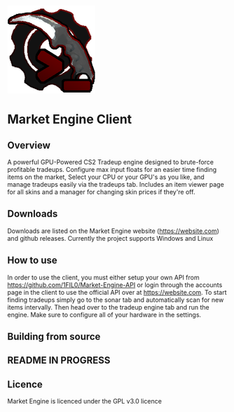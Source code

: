 ![](readme_assets/market_engine_client.png)
# Market Engine Client

## Overview
A powerful GPU-Powered CS2 Tradeup engine designed to brute-force profitable tradeups. Configure max input floats for an easier time finding items on the market, Select your CPU or your GPU's as you like, 
and manage tradeups easily via the tradeups tab. Includes an item viewer page for all skins and a manager for changing skin prices if they're off.

## Downloads
Downloads are listed on the Market Engine website (https://website.com) and github releases. Currently the project supports Windows and Linux

## How to use
In order to use the client, you must either setup your own API from https://github.com/1FIL0/Market-Engine-API or login through the accounts page
in the client to use the official API over at https://website.com. To start finding tradeups simply go to the sonar tab and automatically scan for new items
intervally. Then head over to the tradeup engine tab and run the engine. Make sure to configure all of your hardware in the settings.

## Building from source
## README IN PROGRESS
<!--
### First steps
Firstly, clone the mandatory repositories:  ```mkdir MarketEngine && cd MarketEngine &&
git clone https://github.com/1FIL0/Market-Engine-Client market_engine_client && 
git clone https://github.com/1FIL0/Market-Engine-Share market_engine_share && 
git clone https://github.com/1FIL0/Market-Engine-Assets market_engine_assets &&
git clone https://github.com/1FIL0/Market-Engine-Shell-Network market_engine_shell_network```

### Windows Build Setup
install python from https://www.python.org/ then open powershell and navigate to the MarketEngine root directory.  
create virtual environment and install packages:  
```New-Item -ItemType Directory -Path venvs/windows_x86_64/client_venv -Force;source venvs/windows_x86_64/client_venv/Scripts/activate; py -m pip install pyqt5 pyopencl requests pyinstaller keyring```  
install msys2 from https://www.msys2.org/ and open its mingw64 terminal to install packages (Launch again if it closes after update):  
```pacman -Syu && pacman -S  mingw-w64-x86_64-toolchain mingw-w64-x86_64-openssl mingw-w64-x86_64-opencl-icd mingw-w64-x86_64-opencl-clhpp mingw-w64-x86_64-opencl-headers  mingw-w64-x86_64-rapidjson```

### Linux Build Setup
create virtual environment and install packages:  
```mkdir -p venvs/linux_x86_64/client_venv && source venvs/linux_x86_64/client_venv/bin/activate && python3 -m pip install pyqt5 pyopencl requests pyinstaller keyring && sudo apt update -y && sudo apt install opencl-headers opencl-cl-hpp-headers rapidjson-dev libssl-dev```

### Make 7Zip
you must use the msys2 mingw64 terminal if you're using windows  
Windows: ```cd market_engine_shell_network/configure && ./configure_qt_docs.sh && cd ../make && /mk_zip_client PLATFORM=WINDOWS_X86_64 MAKE_BINARIES=TRUE```  
Linux: ```cd market_engine_shell_network/configure && ./configure_qt_docs.sh && cd ../make && ./mk_zip_client PLATFORM=LINUX_X86_64 MAKE_BINARIES=TRUE```  
The archives will be created in the zip/ directory

### Make AppImage
Download the appimagetool from https://github.com/AppImage/appimagetool and place it in appimg/  
```cd market_engine_shell_network/configure && ./configure_qt_docs.sh && cd ../make && ./mk_appimg_client.sh PLATFORM=LINUX_X86_64 MAKE_BINARIES=TRUE```  
The AppImage will be stored in the appimg/ directory
-->

## Licence
Market Engine is licenced under the GPL v3.0 licence






